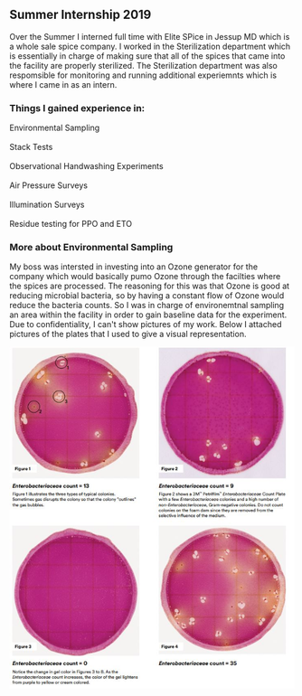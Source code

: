 ## Summer Internship 2019
Over the Summer I interned full time with Elite SPice in Jessup MD which is a whole sale spice company. I worked in the Sterilization department which is essentially in charge of making sure that all of the spices that came into the facility are properly sterilized. The Sterilization department was also respomsible for monitoring and running additional experiemnts which is where I came in as an intern. 

### Things I gained experience in:
Environmental Sampling
<br><br>
Stack Tests
<br><br>
Observational Handwashing Experiments  <br><br>
Air Pressure Surveys 
<br><br>
Illumination Surveys
<br><br>
Residue testing for PPO and ETO

### More about Environmental Sampling
My boss was intersted in investing into an Ozone generator for the company which would basically pumo Ozone through the facilties where the spices are processed. The reasoning for this was that Ozone is good at reducing microbial bacteria, so by having a constant flow of Ozone would reduce the bacteria counts. So I was in charge of environemtnal sampling an area within the facility in order to gain baseline data for the experiment. Due to confidentiality, I can't show pictures of my work. Below I attached pictures of the plates that I used to give a visual representation. 

<img src="images/New_Eb.JPG?raw=true"/>
